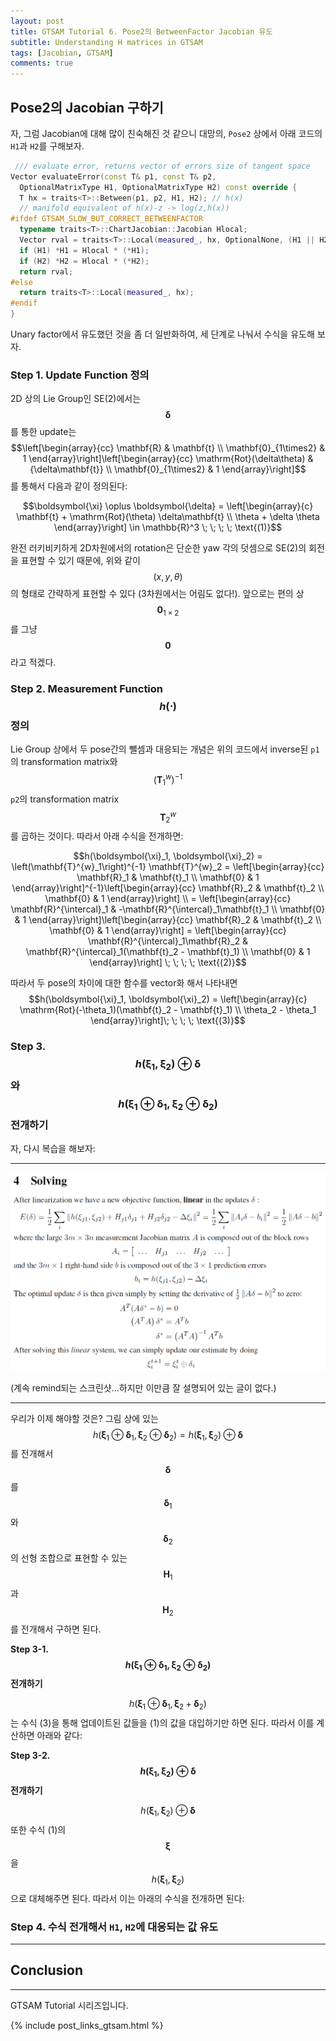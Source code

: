 ```yaml
---
layout: post
title: GTSAM Tutorial 6. Pose2의 BetweenFactor Jacobian 유도
subtitle: Understanding H matrices in GTSAM
tags: [Jacobian, GTSAM]
comments: true
---
```


## Pose2의 Jacobian 구하기

자, 그럼 Jacobian에 대해 많이 친숙해진 것 같으니 대망의, `Pose2` 상에서 아래 코드의 `H1`과 `H2`를 구해보자.

```cpp
 /// evaluate error, returns vector of errors size of tangent space
Vector evaluateError(const T& p1, const T& p2,
  OptionalMatrixType H1, OptionalMatrixType H2) const override {
  T hx = traits<T>::Between(p1, p2, H1, H2); // h(x)
  // manifold equivalent of h(x)-z -> log(z,h(x))
#ifdef GTSAM_SLOW_BUT_CORRECT_BETWEENFACTOR
  typename traits<T>::ChartJacobian::Jacobian Hlocal;
  Vector rval = traits<T>::Local(measured_, hx, OptionalNone, (H1 || H2) ? &Hlocal : 0);
  if (H1) *H1 = Hlocal * (*H1);
  if (H2) *H2 = Hlocal * (*H2);
  return rval;
#else
  return traits<T>::Local(measured_, hx);
#endif
}
```

Unary factor에서 유도했던 것을 좀 더 일반화하여, 세 단계로 나눠서 수식을 유도해 보자.

### Step 1. Update Function 정의

2D 상의 Lie Group인 SE(2)에서는 $$\boldsymbol{\delta}$$를 통한 update는 $$\left[\begin{array}{cc}
\mathbf{R} & \mathbf{t} \\
\mathbf{0}_{1\times2} & 1
\end{array}\right]\left[\begin{array}{cc}
\mathrm{Rot}(\delta\theta) & {\delta\mathbf{t}} \\
\mathbf{0}_{1\times2} & 1
\end{array}\right]$$를 통해서 다음과 같이 정의된다:

$$\boldsymbol{\xi} \oplus \boldsymbol{\delta} =  
\left[\begin{array}{c}
\mathbf{t} + \mathrm{Rot}(\theta) \delta\mathbf{t} \\
\theta + \delta \theta
\end{array}\right] \in \mathbb{R}^3 \; \; \; \; \text{(1)}$$

완전 러키비키하게 2D차원에서의 rotation은 단순한 yaw 각의 덧셈으로 SE(2)의 회전을 표현할 수 있기 때문에, 위와 같이 $$(x, y, \theta)$$의 형태로 간략하게 표현할 수 있다 (3차원에서는 어림도 없다!). 앞으로는 편의 상 $$\mathbf{0}_{1\times2}$$를 그냥 $$\mathbf{0}$$라고 적겠다.

### Step 2. Measurement Function $$h(\cdot)$$ 정의

Lie Group 상에서 두 pose간의 뺄셈과 대응되는 개념은 위의 코드에서 inverse된 `p1`의 transformation matrix와 $$\left(\mathbf{T}^{w}_1\right)^{-1}$$ `p2`의 transformation matrix $$\mathbf{T}^{w}_2$$를 곱하는 것이다. 따라서 아래 수식을 전개하면:

$$h(\boldsymbol{\xi}_1, \boldsymbol{\xi}_2) = \left(\mathbf{T}^{w}_1\right)^{-1} \mathbf{T}^{w}_2 =
\left[\begin{array}{cc}
\mathbf{R}_1 & \mathbf{t}_1 \\
\mathbf{0} & 1
\end{array}\right]^{-1}\left[\begin{array}{cc}
\mathbf{R}_2 & \mathbf{t}_2 \\
\mathbf{0} & 1
\end{array}\right] \\ = 
\left[\begin{array}{cc}
\mathbf{R}^{\intercal}_1 & -\mathbf{R}^{\intercal}_1\mathbf{t}_1 \\
\mathbf{0} & 1
\end{array}\right]\left[\begin{array}{cc}
\mathbf{R}_2 & \mathbf{t}_2 \\
\mathbf{0} & 1
\end{array}\right] = 
\left[\begin{array}{cc}
\mathbf{R}^{\intercal}_1\mathbf{R}_2 & \mathbf{R}^{\intercal}_1(\mathbf{t}_2 - \mathbf{t}_1) \\
\mathbf{0} & 1
\end{array}\right] \; \; \; \; \text{(2)}$$

따라서 두 pose의 차이에 대한 함수를 vector화 해서 나타내면 $$h(\boldsymbol{\xi}_1, \boldsymbol{\xi}_2) = 
\left[\begin{array}{c}
\mathrm{Rot}(-\theta_1)(\mathbf{t}_2 - \mathbf{t}_1) \\
\theta_2 - \theta_1
\end{array}\right]\; \; \; \; \text{(3)}$$

### Step 3. $$h(\boldsymbol{\xi}_1, \boldsymbol{\xi}_2) \oplus \boldsymbol{\delta}$$와 $$h(\boldsymbol{\xi}_1 \oplus \boldsymbol{\delta}_1, \boldsymbol{\xi}_2 \oplus \boldsymbol{\delta}_2)$$ 전개하기 

자, 다시 복습을 해보자:


---

![](/img/gtsam_solving.png)

(계속 remind되는 스크린샷...하지만 이만큼 잘 설명되어 있는 글이 없다.)

---

우리가 이제 해야할 것은? 그림 상에 있는 $$h(\boldsymbol{\xi}_1 \oplus \boldsymbol{\delta}_1, \boldsymbol{\xi}_2 \oplus \boldsymbol{\delta}_2) = h(\boldsymbol{\xi}_1, \boldsymbol{\xi}_2) \oplus \boldsymbol{\delta}$$를 전개해서 $$\boldsymbol{\delta}$$를 $$\boldsymbol{\delta}_1$$와 $$\boldsymbol{\delta}_2$$의 선형 조합으로 표현할 수 있는 $$\mathbf{H}_1$$과 $$\mathbf{H}_2$$를 전개해서 구하면 된다.


**Step 3-1. $$h(\boldsymbol{\xi}_1 \oplus \boldsymbol{\delta}_1, \boldsymbol{\xi}_2 \oplus \boldsymbol{\delta}_2)$$ 전개하기**

$$h(\boldsymbol{\xi}_1 \oplus \boldsymbol{\delta}_1, \boldsymbol{\xi}_2 + \boldsymbol{\delta}_2)$$는
수식 (3)을 통해 업데이트된 값들을 (1)의 값을 대입하기만 하면 된다. 따라서 이를 계산하면 아래와 같다:

**Step 3-2. $$h(\boldsymbol{\xi}_1, \boldsymbol{\xi}_2) \oplus \boldsymbol{\delta}$$ 전개하기**


$$h(\boldsymbol{\xi}_1, \boldsymbol{\xi}_2) \oplus \boldsymbol{\delta}$$ 또한 수식 (1)의 $$\boldsymbol{\xi}$$을 $$h(\boldsymbol{\xi}_1, \boldsymbol{\xi}_2)$$으로 대체해주면 된다.
따라서 이는 아래의 수식을 전개하면 된다:

### Step 4. 수식 전개해서 `H1`, `H2`에 대응되는 값 유도


---

## Conclusion



---

GTSAM Tutorial 시리즈입니다.

{% include post_links_gtsam.html %}